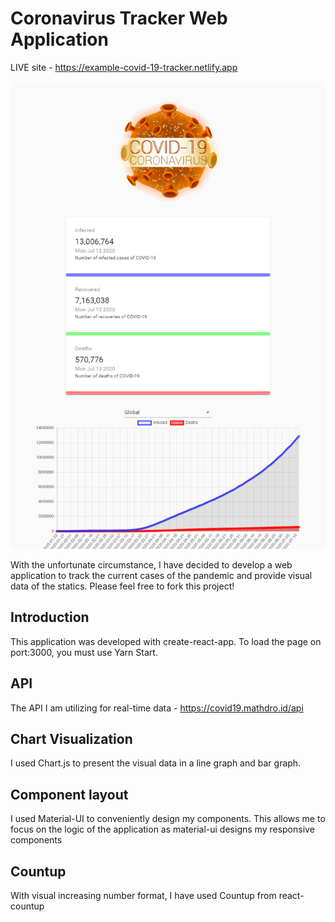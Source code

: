 # Coronavirus Tracker Web Application

LIVE site - <https://example-covid-19-tracker.netlify.app>

![covid-19 tracker](./src/images/2020-07-13-21-19-00.png)

With the unfortunate circumstance, I have decided to develop a web application to track the current cases of the pandemic and provide visual data of the statics. Please feel free to fork this project!

## Introduction

This application was developed with create-react-app. To load the page on port:3000, you must use Yarn Start.

## API 

The API I am utilizing for real-time data - <https://covid19.mathdro.id/api>

## Chart Visualization

I used Chart.js to present the visual data in a line graph and bar graph.

## Component layout

I used Material-UI to conveniently design my components. This allows me to focus on the logic of the application as material-ui designs my responsive components

## Countup

With visual increasing number format, I have used Countup from react-countup